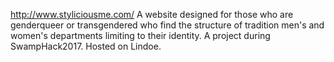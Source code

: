 http://www.styliciousme.com/
A website designed for those who are genderqueer or transgendered who find the structure of tradition men's and women's departments limiting to their identity.
A project during SwampHack2017.
Hosted on Lindoe.